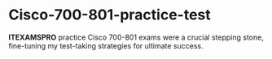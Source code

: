 # Cisco-700-801-practice-test
**ITEXAMSPRO** practice Cisco 700-801 exams were a crucial stepping stone, fine-tuning my test-taking strategies for ultimate success.
